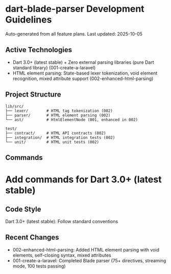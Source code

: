 # dart-blade-parser Development Guidelines

Auto-generated from all feature plans. Last updated: 2025-10-05

## Active Technologies
- Dart 3.0+ (latest stable) + Zero external parsing libraries (pure Dart standard library) (001-create-a-laravel)
- HTML element parsing: State-based lexer tokenization, void element recognition, mixed attribute support (002-enhanced-html-parsing)

## Project Structure
```
lib/src/
├── lexer/        # HTML tag tokenization (002)
├── parser/       # HTML element parsing (002)
└── ast/          # HtmlElementNode (001, enhanced in 002)

test/
├── contract/     # HTML API contracts (002)
├── integration/  # HTML integration tests (002)
└── unit/         # HTML unit tests (002)
```

## Commands
# Add commands for Dart 3.0+ (latest stable)

## Code Style
Dart 3.0+ (latest stable): Follow standard conventions

## Recent Changes
- 002-enhanced-html-parsing: Added HTML element parsing with void elements, self-closing syntax, mixed attributes
- 001-create-a-laravel: Completed Blade parser (75+ directives, streaming mode, 100 tests passing)

<!-- MANUAL ADDITIONS START -->
<!-- MANUAL ADDITIONS END -->
